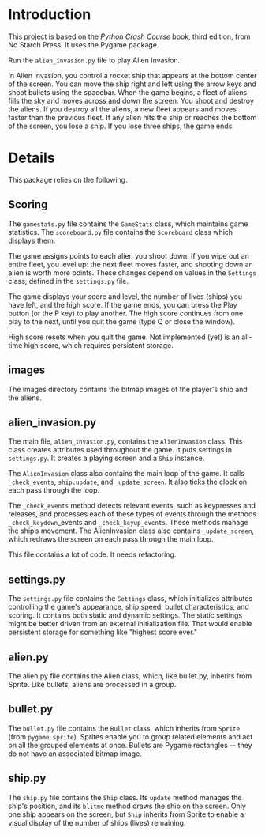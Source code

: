 # Introduction
This project is based on the *Python Crash Course* book, third edition, from No Starch Press. It uses the Pygame package.

Run the `alien_invasion.py` file to play Alien Invasion.

In Alien Invasion, you control a rocket ship that appears at the bottom center of the screen. You can move the ship right and left using the arrow keys and shoot bullets using the spacebar. When the game begins, a fleet of aliens fills the sky and moves across and down the screen. You shoot and destroy the aliens. If you destroy all the aliens, a new fleet appears and moves faster than the previous fleet. If any alien hits the ship or reaches the bottom of the screen, you lose a ship. If you lose three ships, the game ends.

# Details
This package relies on the following.

## Scoring
The `gamestats.py` file  contains the `GameStats` class, which maintains game statistics. The `scoreboard.py` file contains the `Scoreboard` class which displays them. 

The game assigns points to each alien you shoot down. If you wipe out an entire fleet, you level up: the next fleet moves faster, and shooting down an alien is worth more points. These changes depend on values in the `Settings` class, defined in the `settings.py` file.

The game displays your score and level, the number of lives (ships) you have left, and the high score. If the game ends, you can press the Play button (or the P key) to play another. The high score continues from one play to the next, until you quit the game (type Q or close the window).

High score resets when you quit the game. Not implemented (yet) is an all-time high score, which requires persistent storage.

## images
The images directory contains the bitmap images of the player's ship and the aliens.

## alien_invasion.py

The main file, `alien_invasion.py`, contains the `AlienInvasion` class. This class creates attributes used throughout the game. It puts settings in `settings.py`. It creates a playing screen and a `Ship` instance. 

The `AlienInvasion` class also contains the main loop of the game. It calls `_check_events`, `ship.update`, and `_update_screen`. It also ticks the clock on each pass through the loop.

The `_check_events` method detects relevant events, such as keypresses and releases, and processes each of these types of events through the methods `_check_keydown`_events and `_check_keyup_events`. These methods manage the ship’s movement. The AlienInvasion class also contains `_update_screen`, which redraws the screen on each pass through the main loop.

This file contains a lot of code. It needs refactoring.

## settings.py

The `settings.py` file contains the `Settings` class, which initializes attributes controlling the game's appearance, ship speed, bullet characteristics, and scoring. It contains both static and dynamic settings. The static settings might be better driven from an external initialization file. That would enable persistent storage for something like "highest score ever."

## alien.py

The alien.py file contains the Alien class, which, like bullet.py, inherits from Sprite. Like bullets, aliens are processed in a group.

## bullet.py

The `bullet.py` file contains the `Bullet` class, which inherits from `Sprite` (from `pygame.sprite`). Sprites enable you to group related elements and act on all the grouped elements at once. Bullets are Pygame rectangles -- they do not have an associated bitmap image. 

## ship.py

The `ship.py` file contains the `Ship` class. Its `update` method manages the ship's position, and its `blitme` method draws the ship on the screen. Only one ship appears on the screen, but `Ship` inherits from Sprite to enable a visual display of the number of ships (lives) remaining.

